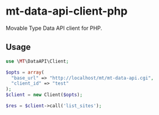 # mt-data-api-client-php

Movable Type Data API client for PHP.

## Usage

```php
use \MT\DataAPI\Client;

$opts = array(
  "base_url" => "http://localhost/mt/mt-data-api.cgi",
  "client_id" => "test"
);
$client = new Client($opts);

$res = $client->call('list_sites');
```

